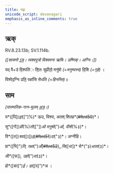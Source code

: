 ```yaml
---
title: यद्वा  
unicode_script: devanagari  
emphasis_as_inline_comments: true
---   
```


## ऋक्

RV.8.23.13b; SV.1.114b.

*([सायणो [ऽत्र](https://archive.org/stream/RgVedaWithSayanasCommentaryPart3/rv_sayanabhasya_part3%23page/n755/mode/1up&sa=D&ust=1542425956346000)। व्यश्वपुत्रो विश्वमना ऋषिः। उष्णिक्। अग्निः।])*

यद् वै+उ॑ वि॒श्पति॑ः शि॒तः सुप्री॑तो॒ मनु॑षो *(=मनुष्यस्य)* वि॒शि *(=गृहे)* ।

विश्वेद॒ग्निः प्रति॒ रक्षां॑सि सेधति *(=हिनस्ति)*॥

## साम

*(पारम्परिक-गान-मूलम् [अत्र](https://sanskritdocuments.org/sites/pssramanujaswamy/VIVAAHA%2520UPANAYANA%2520SAAMAANI.pdf&sa=D&ust=1542425956346000)।)*

य*([पि])*द्वा*(["]%)* ऊउ, विश्पा, अतश् शितह*(~~#ftnt50~~)*।

सु*([गो])*प्री*(%)*तो*(["])*ओ मनुषो*(")*ओ, वीशे*(%३)*।

वि*([त])*श्वा*([ऽ])*इ*(~~#ftnt51~~)*दा*("३)*। अग्नीहि।

प्रा*([घि]")*ति, रक्षा*(")*अँ*(~~#ftnt52~~)*,,सि*([धा])* से*("३)*धाता*(३)*।

औ*([फ])*, उहो*(")*वा*(३)*।

हो*([का]")*ई। डा*([प]")*अ ।
